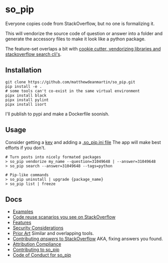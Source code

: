 so_pip
======
Everyone copies code from StackOverflow, but no one is formalizing it.

This will vendorize the source code of question or answer into a folder and
generate the accessory files to make it look like a python package.

The feature-set overlaps a bit with [cookie cutter, vendorizing libraries and
stackoverflow search cli's](docs/prior_art.md).

Installation
------------
```
git clone https://github.com/matthewdeanmartin/so_pip.git
pip install -e .
# some tools can't co-exist in the same virtual environment
pipx install black
pipx install pylint
pipx install isort
```
I'll publish to pypi and make a Dockerfile soonish.

Usage
--------------
Consider getting a [key](https://stackapps.com/apps/oauth/register) and adding a [.so_pip.ini file](.so_pip.ini) The app will make best efforts if you don't.
```
# Turn posts into nicely formated packages
> so_pip vendorize my_name --question=31049648 | --answer=31049648
> so_pip search --answer=31049648 --tags=python

# Pip-like commands
> so_pip uninstall | upgrade {package_name}
> so_pip list | freeze
```

Docs
-----
* [Examples](examples)
* [Code reuse scanarios you see on StackOverflow](docs/scenarios.md)
* [Features](docs/features.md)
* [Security Considerations](docs/security.md)
* [Prior Art](docs/prior_art.md) Similar and overlapping tools.
* [Contributing *answers* to StackOverflow](docs/contributing.md) AKA, fixing answers you found.
* [Attribution Compliance](docs/comply_with_cc_sa.md)
* [Contributing to so_pip](CONTRIBUTING.md)
* [Code of Conduct for so_pip](CODE_OF_CONDUCT.md)
